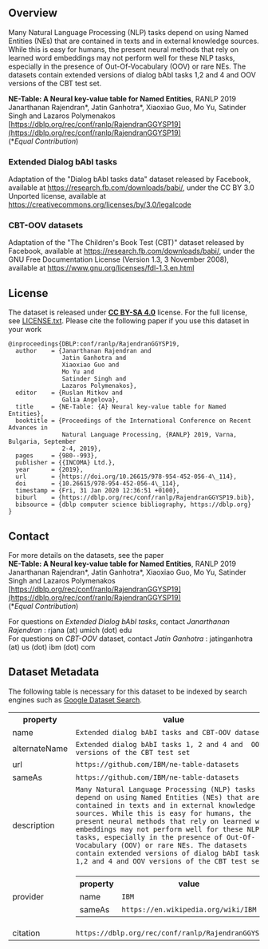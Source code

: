 ## Overview

Many Natural Language Processing (NLP) tasks depend on using Named Entities (NEs) that are contained in texts and in external knowledge sources. While this is easy for humans, the present neural methods that rely on learned word embeddings may not perform well for these NLP tasks, especially in the presence of Out-Of-Vocabulary (OOV) or rare NEs. The datasets contain extended versions of dialog bAbI tasks 1,2 and 4 and OOV versions of the CBT test set.  

**NE-Table: A Neural key-value table for Named Entities**, RANLP 2019  
Janarthanan Rajendran\*, Jatin Ganhotra\*, Xiaoxiao Guo, Mo Yu, Satinder Singh and Lazaros Polymenakos  
[https://dblp.org/rec/conf/ranlp/RajendranGGYSP19](https://dblp.org/rec/conf/ranlp/RajendranGGYSP19)  
(**Equal Contribution*)


### Extended Dialog bAbI tasks

Adaptation of the "Dialog bAbI tasks data" dataset released by Facebook, available at https://research.fb.com/downloads/babi/, under the CC BY 3.0 Unported license, available at https://creativecommons.org/licenses/by/3.0/legalcode

### CBT-OOV datasets

Adaptation of the "The Children's Book Test (CBT)" dataset released by Facebook, available at https://research.fb.com/downloads/babi/, under the GNU Free Documentation License (Version 1.3, 3 November 2008), available at https://www.gnu.org/licenses/fdl-1.3.en.html


## License
The dataset is released under [**CC BY-SA
4.0**](https://creativecommons.org/licenses/by-sa/4.0/) license. For the full
license, see [LICENSE.txt](LICENSE.txt). Please cite the following paper if you
use this dataset in your work

```shell
@inproceedings{DBLP:conf/ranlp/RajendranGGYSP19,
  author    = {Janarthanan Rajendran and
               Jatin Ganhotra and
               Xiaoxiao Guo and
               Mo Yu and
               Satinder Singh and
               Lazaros Polymenakos},
  editor    = {Ruslan Mitkov and
               Galia Angelova},
  title     = {NE-Table: {A} Neural key-value table for Named Entities},
  booktitle = {Proceedings of the International Conference on Recent Advances in
               Natural Language Processing, {RANLP} 2019, Varna, Bulgaria, September
               2-4, 2019},
  pages     = {980--993},
  publisher = {{INCOMA} Ltd.},
  year      = {2019},
  url       = {https://doi.org/10.26615/978-954-452-056-4\_114},
  doi       = {10.26615/978-954-452-056-4\_114},
  timestamp = {Fri, 31 Jan 2020 12:36:51 +0100},
  biburl    = {https://dblp.org/rec/conf/ranlp/RajendranGGYSP19.bib},
  bibsource = {dblp computer science bibliography, https://dblp.org}
}
```

## Contact

For more details on the datasets, see the paper  
**NE-Table: A Neural key-value table for Named Entities**, RANLP 2019  
Janarthanan Rajendran\*, Jatin Ganhotra\*, Xiaoxiao Guo, Mo Yu, Satinder Singh and Lazaros Polymenakos  
[https://dblp.org/rec/conf/ranlp/RajendranGGYSP19](https://dblp.org/rec/conf/ranlp/RajendranGGYSP19)  
(**Equal Contribution*)

For questions on *Extended Dialog bAbI tasks*, contact *Janarthanan Rajendran* : rjana (at) umich (dot) edu   
For questions on *CBT-OOV* dataset, contact *Jatin Ganhotra* : jatinganhotra (at) us (dot) ibm (dot) com 


## Dataset Metadata
The following table is necessary for this dataset to be indexed by search
engines such as <a href="https://g.co/datasetsearch">Google Dataset Search</a>.
<div itemscope itemtype="http://schema.org/Dataset">
<table>
  <tr>
    <th>property</th>
    <th>value</th>
  </tr>
  <tr>
    <td>name</td>
    <td><code itemprop="name">Extended dialog bAbI tasks and CBT-OOV datasets</code></td>
  </tr>
  <tr>
    <td>alternateName</td>
    <td><code itemprop="alternateName">Extended dialog bAbI tasks 1, 2 and 4 and  OOV versions of the CBT test set</code></td>
  </tr>
  <tr>
    <td>url</td>
    <td><code itemprop="url">https://github.com/IBM/ne-table-datasets</code></td>
  </tr>
  <tr>
    <td>sameAs</td>
    <td><code itemprop="sameAs">https://github.com/IBM/ne-table-datasets</code></td>
  </tr>
  <tr>
    <td>description</td>
    <td><code itemprop="description">Many Natural Language Processing (NLP) tasks depend on using Named Entities (NEs) that are contained in texts and in external knowledge sources. While this is easy for humans, the present neural methods that rely on learned word embeddings may not perform well for these NLP tasks, especially in the presence of Out-Of-Vocabulary (OOV) or rare NEs. The datasets contain extended versions of dialog bAbI tasks 1,2 and 4 and OOV versions of the CBT test set.</code></td>
  </tr>
  <tr>
    <td>provider</td>
    <td>
      <div itemscope itemtype="http://schema.org/Organization" itemprop="provider">
        <table>
          <tr>
            <th>property</th>
            <th>value</th>
          </tr>
          <tr>
            <td>name</td>
            <td><code itemprop="name">IBM</code></td>
          </tr>
          <tr>
            <td>sameAs</td>
            <td><code itemprop="sameAs">https://en.wikipedia.org/wiki/IBM</code></td>
          </tr>
        </table>
      </div>
    </td>
  </tr>
  <tr>
    <td>citation</td>
    <td><code itemprop="citation">https://dblp.org/rec/conf/ranlp/RajendranGGYSP19</code></td>
  </tr>
</table>
</div>
